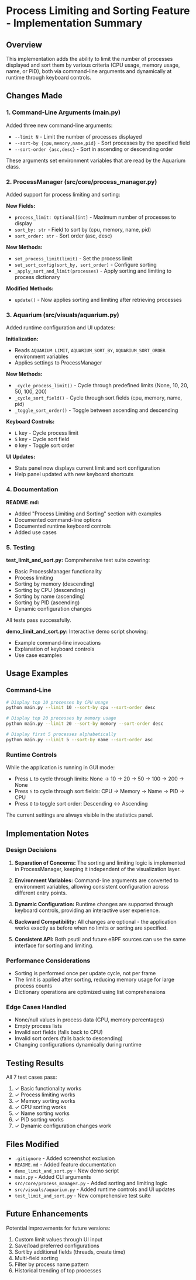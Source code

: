 # Process Limiting and Sorting Feature - Implementation Summary

## Overview

This implementation adds the ability to limit the number of processes displayed and sort them by various criteria (CPU usage, memory usage, name, or PID), both via command-line arguments and dynamically at runtime through keyboard controls.

## Changes Made

### 1. Command-Line Arguments (main.py)

Added three new command-line arguments:
- `--limit N` - Limit the number of processes displayed
- `--sort-by {cpu,memory,name,pid}` - Sort processes by the specified field
- `--sort-order {asc,desc}` - Sort in ascending or descending order

These arguments set environment variables that are read by the Aquarium class.

### 2. ProcessManager (src/core/process_manager.py)

Added support for process limiting and sorting:

**New Fields:**
- `process_limit: Optional[int]` - Maximum number of processes to display
- `sort_by: str` - Field to sort by (cpu, memory, name, pid)
- `sort_order: str` - Sort order (asc, desc)

**New Methods:**
- `set_process_limit(limit)` - Set the process limit
- `set_sort_config(sort_by, sort_order)` - Configure sorting
- `_apply_sort_and_limit(processes)` - Apply sorting and limiting to process dictionary

**Modified Methods:**
- `update()` - Now applies sorting and limiting after retrieving processes

### 3. Aquarium (src/visuals/aquarium.py)

Added runtime configuration and UI updates:

**Initialization:**
- Reads `AQUARIUM_LIMIT`, `AQUARIUM_SORT_BY`, `AQUARIUM_SORT_ORDER` environment variables
- Applies settings to ProcessManager

**New Methods:**
- `_cycle_process_limit()` - Cycle through predefined limits (None, 10, 20, 50, 100, 200)
- `_cycle_sort_field()` - Cycle through sort fields (cpu, memory, name, pid)
- `_toggle_sort_order()` - Toggle between ascending and descending

**Keyboard Controls:**
- `L` key - Cycle process limit
- `S` key - Cycle sort field
- `O` key - Toggle sort order

**UI Updates:**
- Stats panel now displays current limit and sort configuration
- Help panel updated with new keyboard shortcuts

### 4. Documentation

**README.md:**
- Added "Process Limiting and Sorting" section with examples
- Documented command-line options
- Documented runtime keyboard controls
- Added use cases

### 5. Testing

**test_limit_and_sort.py:**
Comprehensive test suite covering:
- Basic ProcessManager functionality
- Process limiting
- Sorting by memory (descending)
- Sorting by CPU (descending)
- Sorting by name (ascending)
- Sorting by PID (ascending)
- Dynamic configuration changes

All tests pass successfully.

**demo_limit_and_sort.py:**
Interactive demo script showing:
- Example command-line invocations
- Explanation of keyboard controls
- Use case examples

## Usage Examples

### Command-Line

```bash
# Display top 10 processes by CPU usage
python main.py --limit 10 --sort-by cpu --sort-order desc

# Display top 20 processes by memory usage
python main.py --limit 20 --sort-by memory --sort-order desc

# Display first 5 processes alphabetically
python main.py --limit 5 --sort-by name --sort-order asc
```

### Runtime Controls

While the application is running in GUI mode:
- Press `L` to cycle through limits: None → 10 → 20 → 50 → 100 → 200 → None
- Press `S` to cycle through sort fields: CPU → Memory → Name → PID → CPU
- Press `O` to toggle sort order: Descending ↔ Ascending

The current settings are always visible in the statistics panel.

## Implementation Notes

### Design Decisions

1. **Separation of Concerns:** The sorting and limiting logic is implemented in ProcessManager, keeping it independent of the visualization layer.

2. **Environment Variables:** Command-line arguments are converted to environment variables, allowing consistent configuration across different entry points.

3. **Dynamic Configuration:** Runtime changes are supported through keyboard controls, providing an interactive user experience.

4. **Backward Compatibility:** All changes are optional - the application works exactly as before when no limits or sorting are specified.

5. **Consistent API:** Both psutil and future eBPF sources can use the same interface for sorting and limiting.

### Performance Considerations

- Sorting is performed once per update cycle, not per frame
- The limit is applied after sorting, reducing memory usage for large process counts
- Dictionary operations are optimized using list comprehensions

### Edge Cases Handled

- None/null values in process data (CPU, memory percentages)
- Empty process lists
- Invalid sort fields (falls back to CPU)
- Invalid sort orders (falls back to descending)
- Changing configurations dynamically during runtime

## Testing Results

All 7 test cases pass:
1. ✓ Basic functionality works
2. ✓ Process limiting works
3. ✓ Memory sorting works
4. ✓ CPU sorting works
5. ✓ Name sorting works
6. ✓ PID sorting works
7. ✓ Dynamic configuration changes work

## Files Modified

- `.gitignore` - Added screenshot exclusion
- `README.md` - Added feature documentation
- `demo_limit_and_sort.py` - New demo script
- `main.py` - Added CLI arguments
- `src/core/process_manager.py` - Added sorting and limiting logic
- `src/visuals/aquarium.py` - Added runtime controls and UI updates
- `test_limit_and_sort.py` - New comprehensive test suite

## Future Enhancements

Potential improvements for future versions:
1. Custom limit values through UI input
2. Save/load preferred configurations
3. Sort by additional fields (threads, create time)
4. Multi-field sorting
5. Filter by process name pattern
6. Historical trending of top processes
